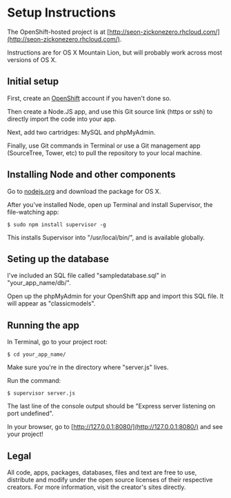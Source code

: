 Setup Instructions
==================

The OpenShift-hosted project is at [http://seon-zickonezero.rhcloud.com/](http://seon-zickonezero.rhcloud.com/).

Instructions are for OS X Mountain Lion, but will probably work across most versions of OS X.

Initial setup
-------------

First, create an [OpenShift](https://www.openshift.com/) account if you haven't done so.

Then create a Node.JS app, and use this Git source link (https or ssh) to directly import the code into your app.

Next, add two cartridges: MySQL and phpMyAdmin.

Finally, use Git commands in Terminal or use a Git management app (SourceTree, Tower, etc) to pull the repository to your local machine.

Installing Node and other components
------------------------------------

Go to [nodejs.org](http://nodejs.org/) and download the package for OS X.

After you've installed Node, open up Terminal and install Supervisor, the file-watching app:

`$ sudo npm install supervisor -g`

This installs Supervisor into "/usr/local/bin/", and is available globally.

Seting up the database
----------------------

I've included an SQL file called "sampledatabase.sql" in "your_app_name/db/".

Open up the phpMyAdmin for your OpenShift app and import this SQL file. It will appear as "classicmodels".

Running the app
---------------

In Terminal, go to your project root:

`$ cd your_app_name/`

Make sure you're in the directory where "server.js" lives.

Run the command:

`$ supervisor server.js`

The last line of the console output should be "Express server listening on port undefined".

In your browser, go to [http://127.0.0.1:8080/](http://127.0.0.1:8080/) and see your project!

Legal
-----

All code, apps, packages, databases, files and text are free to use, distribute and modify under the open source licenses of their respective creators. For more information, visit the creator's sites directly.
